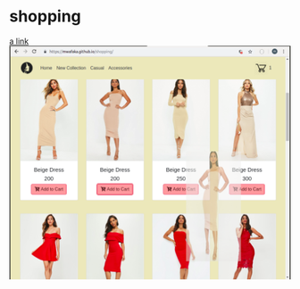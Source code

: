 # shopping

[a link]( https://mwafaka.github.io/shopping/)
![alt text](https://github.com/mwafaka/shopping/blob/master/images/shopping.png)

